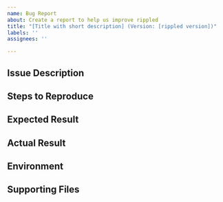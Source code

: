 ```yaml
---
name: Bug Report
about: Create a report to help us improve rippled
title: "[Title with short description] (Version: [rippled version])"
labels: ''
assignees: ''

---
```

<!-- Please search existing issues to avoid creating duplicates.-->

## Issue Description
<!--Provide a summary for your issue/bug.-->

## Steps to Reproduce
<!--List in detail the exact steps to reproduce the unexpected behavior of the software.-->

## Expected Result
<!--Explain in detail what behavior you expected to happen.-->

## Actual Result
<!--Explain in detail what behavior actually happened.-->

## Environment
<!--Please describe your environment setup (such as Ubuntu 18.04 with Boost 1.70).-->
<!-- If you are using a formal release, please use the version returned by './rippled --version' as the verison number-->
<!-- If you are working off of develop, please add the git hash via 'git rev-parse HEAD'-->

## Supporting Files
<!--If you have supporting files such as a log, feel free to post a link here using Github Gist.-->
<!--Consider adding configuration files with private information removed via Github Gist. -->

